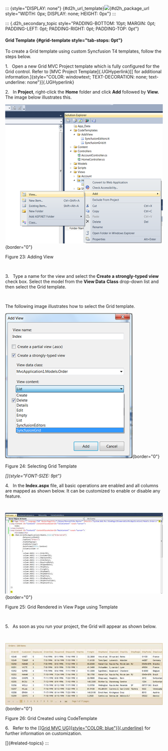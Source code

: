 ::: {style="DISPLAY: none"}
[](ms-xhelp:///?Id=d2h_url_template){#d2h_url_template}![](!package_url!){#d2h_package_url style="WIDTH: 0px; DISPLAY: none; HEIGHT: 0px"}
:::

::: {.d2h_secondary_topic style="PADDING-BOTTOM: 10pt; MARGIN: 0pt; PADDING-LEFT: 0pt; PADDING-RIGHT: 0pt; PADDING-TOP: 0pt"}
#### Grid Template {#grid-template style="tab-stops: 0pt"}

To create a Grid template using custom Syncfusion T4 templates, follow the steps below.

1.   Open a new Grid MVC Project template which is fully configured for the Grid control. Refer to [MVC Project Template]{.UGHyperlink}[[ for additional information.]{style="COLOR: windowtext; TEXT-DECORATION: none; text-underline: none"}]{.UGHyperlink}

2.   In **Project**, right-click the **Home** folder and click **Add** followed by **View.** The image below illustrates this.

![](ImagesExt/image58_28.png){border="0"}

Figure 23: Adding View

 

3.   Type a name for the view and select the **Create a strongly-typed view** check box. Select the model from the **View Data** **Class** drop-down list and then select the Grid template. 

 

The following image illustrates how to select the Grid template.

![](ImagesExt/image58_29.png){border="0"}

Figure 24: Selecting Grid Template

*[]{style="FONT-SIZE: 9pt"}* 

4.   In the **Index.aspx** file, all basic operations are enabled and all columns are mapped as shown below. It can be customized to enable or disable any feature.

 

![](ImagesExt/image58_30.jpg){border="0"}

Figure 25: Grid Rendered in View Page using Template

 

5.   As soon as you run your project, the Grid will appear as shown below.

 

![](ImagesExt/image58_31.jpg){border="0"}

Figure 26: Grid Created using CodeTemplate

6.   Refer to the [[[Grid MVC UG]{style="COLOR: blue"}]{.underline}](http://help.syncfusion.com/ug_83/User%20Interface/ASP.NET%20MVC/Grid/index.htm) for further information on customization.

[]{#related-topics}
:::

